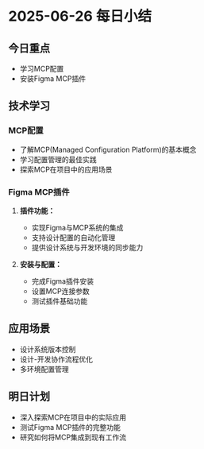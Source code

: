 # 2025-06-26 每日小结

## 今日重点
- 学习MCP配置
- 安装Figma MCP插件

## 技术学习
### MCP配置
- 了解MCP(Managed Configuration Platform)的基本概念
- 学习配置管理的最佳实践
- 探索MCP在项目中的应用场景

### Figma MCP插件
1. **插件功能：**
   - 实现Figma与MCP系统的集成
   - 支持设计配置的自动化管理
   - 提供设计系统与开发环境的同步能力

2. **安装与配置：**
   - 完成Figma插件安装
   - 设置MCP连接参数
   - 测试插件基础功能

## 应用场景
- 设计系统版本控制
- 设计-开发协作流程优化
- 多环境配置管理

## 明日计划
- 深入探索MCP在项目中的实际应用
- 测试Figma MCP插件的完整功能
- 研究如何将MCP集成到现有工作流 